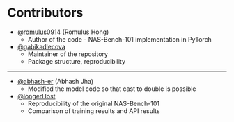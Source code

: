 # Contributors
- [@romulus0914](https://github.com/romulus0914) (Romulus Hong)
  - Author of the code - NAS-Bench-101 implementation in PyTorch
- [@gabikadlecova](https://github.com/gabikadlecova)
  - Maintainer of the repository
  - Package structure, reproducibility
---------
- [@abhash-er](https://github.com/abhash-er/) (Abhash Jha)
  - Modified the model code so that cast to double is possible
- [@longerHost](https://github.com/longerHost)
  - Reproducibility of the original NAS-Bench-101
  - Comparison of training results and API results
